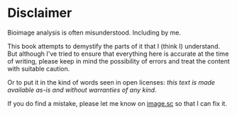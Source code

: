 # Disclaimer

Bioimage analysis is often misunderstood.
Including by me.

This book attempts to demystify the parts of it that I (think I) understand.
But although I've tried to ensure that everything here is accurate at the time of writing, please keep in mind the possibility of errors and treat the content with suitable caution.

Or to put it in the kind of words seen in open licenses: *this text is made available as-is and without warranties of any kind*.

If you do find a mistake, please let me know on [image.sc](https://forum.image.sc/tags/bioimage-book) so that I can fix it.
